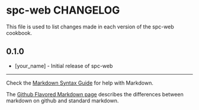 spc-web CHANGELOG
=================

This file is used to list changes made in each version of the spc-web cookbook.

0.1.0
-----
- [your_name] - Initial release of spc-web

- - -
Check the [Markdown Syntax Guide](http://daringfireball.net/projects/markdown/syntax) for help with Markdown.

The [Github Flavored Markdown page](http://github.github.com/github-flavored-markdown/) describes the differences between markdown on github and standard markdown.
